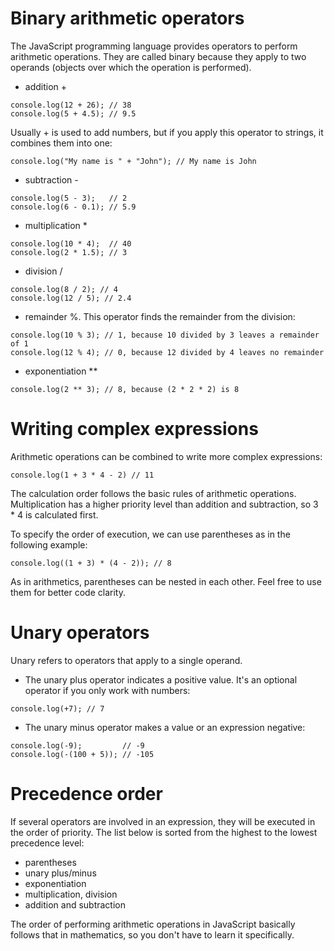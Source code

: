 # Binary arithmetic operators
The JavaScript programming language provides operators to perform arithmetic operations. They are called binary because they apply to two operands (objects over which the operation is performed).

- addition +
```
console.log(12 + 26); // 38
console.log(5 + 4.5); // 9.5
```
Usually + is used to add numbers, but if you apply this operator to strings, it combines them into one:
```
console.log("My name is " + "John"); // My name is John
```
- subtraction -
```
console.log(5 - 3);   // 2
console.log(6 - 0.1); // 5.9
```
- multiplication *
```
console.log(10 * 4);  // 40
console.log(2 * 1.5); // 3
```
- division /
```
console.log(8 / 2); // 4
console.log(12 / 5); // 2.4
```
- remainder %. This operator finds the remainder from the division:
```
console.log(10 % 3); // 1, because 10 divided by 3 leaves a remainder of 1
console.log(12 % 4); // 0, because 12 divided by 4 leaves no remainder
```
- exponentiation **
```
console.log(2 ** 3); // 8, because (2 * 2 * 2) is 8
```

# Writing complex expressions
Arithmetic operations can be combined to write more complex expressions:
```
console.log(1 + 3 * 4 - 2) // 11
```
The calculation order follows the basic rules of arithmetic operations. Multiplication has a higher priority level than addition and subtraction, so 3 * 4 is calculated first.

To specify the order of execution, we can use parentheses as in the following example:
```
console.log((1 + 3) * (4 - 2)); // 8
```
As in arithmetics, parentheses can be nested in each other. Feel free to use them for better code clarity.

# Unary operators
Unary refers to operators that apply to a single operand.

- The unary plus operator indicates a positive value. It's an optional operator if you only work with numbers:
```
console.log(+7); // 7
```
- The unary minus operator makes a value or an expression negative:
```
console.log(-9);         // -9
console.log(-(100 + 5)); // -105
```
# Precedence order
If several operators are involved in an expression, they will be executed in the order of priority. The list below is sorted from the highest to the lowest precedence level:

- parentheses
- unary plus/minus
- exponentiation
- multiplication, division
- addition and subtraction

The order of performing arithmetic operations in JavaScript basically follows that in mathematics, so you don't have to learn it specifically.
